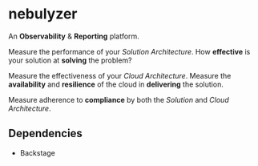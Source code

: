 # nebulyzer
An **Observability** & **Reporting** platform.

Measure the performance of your *Solution Architecture*. How **effective** is your solution at **solving** the problem?

Measure the effectiveness of your *Cloud Architecture*. Measure the **availability** and **resilience** of the cloud in **delivering** the solution.

Measure adherence to **compliance** by both the *Solution* and *Cloud Architecture*.

## Dependencies

- Backstage
